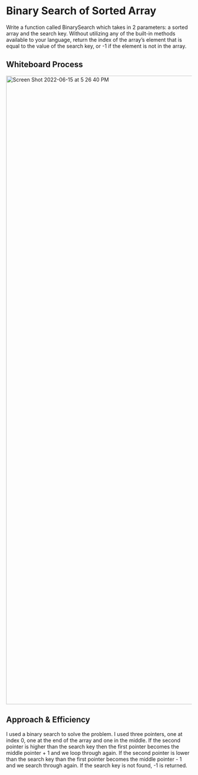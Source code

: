 # Binary Search of Sorted Array
Write a function called BinarySearch which takes in 2 parameters: a sorted array and the search key. Without utilizing any of the built-in methods available to your language, return the index of the array’s element that is equal to the value of the search key, or -1 if the element is not in the array.

## Whiteboard Process
<img width="1704" alt="Screen Shot 2022-06-15 at 5 26 40 PM" src="https://user-images.githubusercontent.com/91757275/173964314-01108147-40e1-4d1c-ada1-cab98f90ba24.png">

## Approach & Efficiency
I used a binary search to solve the problem. I used three pointers, one at index 0, one at the end of the array and one in the middle. If the second pointer is higher than the search key then the first pointer becomes the middle pointer + 1 and we loop through again. If the second pointer is lower than the search key than the first pointer becomes the middle pointer - 1 and we search through again. If the search key is not found, -1 is returned.


